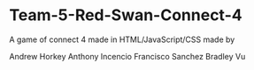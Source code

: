 # Team-5-Red-Swan-Connect-4

A game of connect 4 made in HTML/JavaScript/CSS made by

Andrew Horkey 
Anthony Incencio 
Francisco Sanchez 
Bradley Vu
